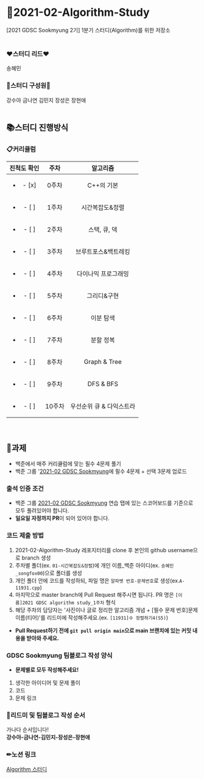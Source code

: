 # 🎯2021-02-Algorithm-Study
[2021 GDSC Sookmyung 2기] 1분기 스터디(Algorithm)를 위한 저장소  
</br>

### ❤스터디 리드❤  
송혜민
### 💛스터디 구성원💛 
강수아 금나연 김민지 장성은 장현애  
</br>


## 📚스터디 진행방식
### 📋커리큘럼
| 진척도 확인 | 주차 | 알고리즘 |
|:----------:|:----------:|:----------:|
| <ul><li>- [x] </li></ul> | 0주차 | C++의 기본 |
| <ul><li>- [ ] </li></ul> | 1주차 | 시간복잡도&정렬 |
| <ul><li>- [ ] </li></ul> | 2주차 | 스택, 큐, 덱 |
| <ul><li>- [ ] </li></ul> | 3주차 | 브루트포스&백트레킹 |
| <ul><li>- [ ] </li></ul> | 4주차 | 다이나믹 프로그래밍 |
| <ul><li>- [ ] </li></ul> | 5주차 | 그리디&구현 |
| <ul><li>- [ ] </li></ul> | 6주차 | 이분 탐색 |
| <ul><li>- [ ] </li></ul> | 7주차 | 분할 정복 |
| <ul><li>- [ ] </li></ul> | 8주차 | Graph & Tree |
| <ul><li>- [ ] </li></ul> | 9주차 | DFS & BFS |
| <ul><li>- [ ] </li></ul> | 10주차 | 우선순위 큐 & 다익스트라   |
<br/>

## 📌과제
- 백준에서 매주 커리큘럼에 맞는 필수 4문제 풀기
- 백준 그룹 '[2021-02 GDSC Sookmyung](https://www.acmicpc.net/group/practice/12550)에 필수 4문제 + 선택 3문제 업로드 

### 출석 인증 조건
- 백준 그룹 [2021-02 GDSC Sookmyung](https://www.acmicpc.net/group/12550) 연습 탭에 있는 스코어보드를 기준으로 모두 풀려있어야 합니다.
- **일요일 자정까지 PR**이 되어 있어야 합니다.

### 코드 제출 방법
1. 2021-02-Algorithm-Study 레포지터리를 clone 후 본인의 github username으로 branch 생성
2. 주차별 폴더(ex. ```01-시간복잡도&정렬```)에 개인 이름_백준 아이디(ex. ```송혜민_songfox00```)으로 폴더를 생성
3. 개인 폴더 안에 코드를 작성하되, 파일 명은 ```알파벳 번호-문제번호```로 생성(ex.```A-11931.cpp```)
4. 마지막으로 master branch에 Pull Request 해주시면 됩니다. PR 명은 ```[이름]2021 GDSC algorithm study_1주차``` 형식
5. 해당 주차의 담당자는 '사진이나 글로 정리한 알고리즘 개념 + [필수 문제 번호]문제 이름(티어)'를 리드미에 작성해주세요.(ex. ```[11931]수 정렬하기4(S5)```)  
- **Pull Request하기 전에 ```git pull origin main```으로 main 브랜치에 있는 커밋 내용을 받아와 주세요.**

### GDSC Sookmyung 팀블로그 작성 양식
- **문제별로 모두 작성해주세요!**  
1. 생각한 아이디어 및 문제 풀이
2. 코드
3. 문제 링크  

### 💪리드미 및 팀블로그 작성 순서
가나다 순서입니다!  
**강수아-금나연-김민지-장성은-장현애**
</br>

### ✏노션 링크
[Algorithm 스터디](https://pleasant-skull-fd4.notion.site/1-Algorithm-090f52fa33314b8482d41e00000e41c8)
